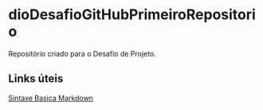 # dioDesafioGitHubPrimeiroRepositorio
Repositório criado para o Desafio de Projeto.
## Links úteis
[Sintaxe Basica Markdown](https://www.markdownguide.org/extended-syntax/)
